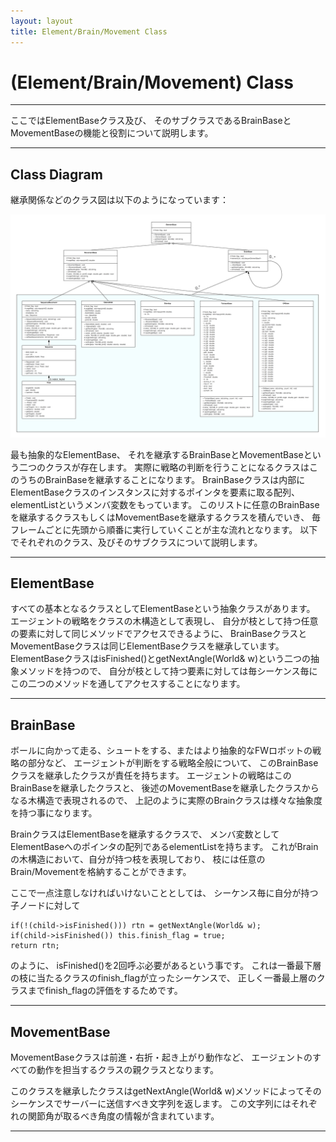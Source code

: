 ```yaml
---
layout: layout
title: Element/Brain/Movement Class
---
```

# (Element/Brain/Movement) Class
---

ここではElementBaseクラス及び、
そのサブクラスであるBrainBaseとMovementBaseの機能と役割について説明します。

---
## Class Diagram

継承関係などのクラス図は以下のようになっています：  

![クラス図](images/130427_element.png "Elementクラス図")

最も抽象的なElementBase、
それを継承するBrainBaseとMovementBaseという二つのクラスが存在します。
実際に戦略の判断を行うことになるクラスはこのうちのBrainBaseを継承することになります。
BrainBaseクラスは内部にElementBaseクラスのインスタンスに対するポインタを要素に取る配列、
elementListというメンバ変数をもっています。
このリストに任意のBrainBaseを継承するクラスもしくはMovementBaseを継承するクラスを積んでいき、
毎フレームごとに先頭から順番に実行していくことが主な流れとなります。
以下でそれぞれのクラス、及びそのサブクラスについて説明します。

---

## ElementBase

すべての基本となるクラスとしてElementBaseという抽象クラスがあります。
エージェントの戦略をクラスの木構造として表現し、
自分が枝として持つ任意の要素に対して同じメソッドでアクセスできるように、
BrainBaseクラスとMovementBaseクラスは同じElementBaseクラスを継承しています。
ElementBaseクラスはisFinished()とgetNextAngle(World& w)という二つの抽象メソッドを持つので、
自分が枝として持つ要素に対しては毎シーケンス毎にこの二つのメソッドを通してアクセスすることになります。

---

## BrainBase

ボールに向かって走る、シュートをする、またはより抽象的なFWロボットの戦略の部分など、
エージェントが判断をする戦略全般について、
このBrainBaseクラスを継承したクラスが責任を持ちます。
エージェントの戦略はこのBrainBaseを継承したクラスと、
後述のMovementBaseを継承したクラスからなる木構造で表現されるので、
上記のように実際のBrainクラスは様々な抽象度を持つ事になります。

BrainクラスはElementBaseを継承するクラスで、
メンバ変数としてElementBaseへのポインタの配列であるelementListを持ちます。
これがBrainの木構造において、自分が持つ枝を表現しており、
枝には任意のBrain/Movementを格納することができます。

ここで一点注意しなければいけないこととしては、
シーケンス毎に自分が持つ子ノードに対して

	if(!(child->isFinished())) rtn = getNextAngle(World& w);
	if(child->isFinished()) this.finish_flag = true;
	return rtn;

のように、
isFinished()を2回呼ぶ必要があるという事です。
これは一番最下層の枝に当たるクラスのfinish_flagが立ったシーケンスで、
正しく一番最上層のクラスまでfinish_flagの評価をするためです。

---

## MovementBase

MovementBaseクラスは前進・右折・起き上がり動作など、
エージェントのすべての動作を担当するクラスの親クラスとなります。

このクラスを継承したクラスはgetNextAngle(World& w)メソッドによってそのシーケンスでサーバーに送信すべき文字列を返します。
この文字列にはそれぞれの関節角が取るべき角度の情報が含まれています。

---

